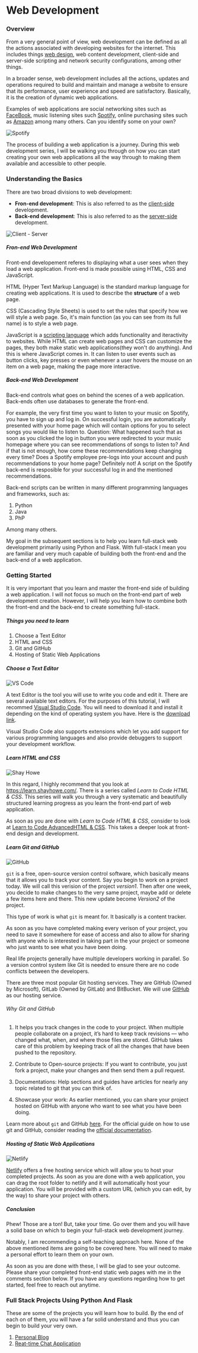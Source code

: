 # Web Development


### Overview
From a very general point of view, web development can be defined as all the actions associated with developing websites for the internet. This includes things [web design](https://en.wikipedia.org/wiki/Web_design), web content development, client-side and server-side scripting and network security configurations, among other things. 

In a broader sense, web development includes all the actions, updates and operations required to build and maintain and manage a website to ensure that its performance, user experience and speed are satisfactory. Basically, it is the creation of dynamic web applications.

Examples of web applications are social networking sites such as [FaceBook](https://www.facebook.com/), music listening sites such [Spotify](https://www.spotify.com/), online purchasing sites such as [Amazon](https://www.amazon.com/) among many others. Can you identify some on your own?

![Spotify](images/spotify.png)

The process of building a web application is a journey. During this web development series, I will be walking you through on how you can start creating your own web applications all the way through to making them available and accessible to other people.

### Understanding the Basics

There are two broad divisions to web development:
* **Fron-end development**: This is also referred to as the [client-side](https://en.wikipedia.org/wiki/Client_(computing)) development.
* **Back-end development**: This is also referred to as the [server-side](https://en.wikipedia.org/wiki/Server_(computing)) development.

![Client - Server](images/clients-servers.png)

##### Fron-end Web Development

Front-end developement referes to displaying what a user sees when they load a web application. Front-end is made possible using HTML, CSS and JavaScript.

HTML (Hyper Text Markup Language) is the standard markup language for creating web applications. It is used to describe the **structure** of a web page.

CSS (Cascading Style Sheets) is used to set the rules that specify how we will style a web page. So, it's main function (as you can see from its full name) is to style a web page.

JavaScript is a [scripting language](https://cs.lmu.edu/~ray/notes/scriptinglangs/) which adds functionality and iteractivity to websites. While HTML can create web pages and CSS can customize the pages, they both make static web applications(they won't do anything). And this is where JavaScript comes in. It can listen to user events such as button clicks, key presses or even whenever a user hovers the mouse on an item on a web page, making the page more interactive.

##### Back-end Web Development

Back-end controls what goes on behind the scenes of a web application. Back-ends often use databases to generate the front-end.

For example, the very first time you want to listen to your music on Spotify, you have to sign up and log in. On successful login, you are automatically presented with your home page which will contain options for you to select songs you would like to listen to. Question: What happened such that as soon as you clicked the log in button you were redirected to your music homepage where you can see recommendations of songs to listen to? And if that is not enough, how come these recommendations keep changing every time? Does a Spotify employee pre-logs into your account and push recommendations to your home page? Definitely not! A script on the Spotify back-end is resposible for your successful log in and the mentioned recommendations.

Back-end scripts can be written in many different programming languages and frameworks, such as:

1. Python
2. Java
3. PhP

Among many others. 

My goal in the subsequent sections is to help you learn full-stack web development primarily using Python and Flask. With full-stack I mean you are familiar and very much capable of building both the front-end and the back-end of a web application.

### Getting Started

It is very important that you learn and master the front-end side of building a web application. I will not focus so much on the front-end part of web development creation. However, I will help you learn how to combine both the front-end and the back-end to create something full-stack.

##### Things you need to learn

1. Choose a Text Editor
2. HTML and CSS
3. Git and GitHub 
4. Hosting of Static Web Applications

##### Choose a Text Editor

![VS Code](images/vs_code.png)

A text Editor is the tool you will use to write you code and edit it. There are several available text editors. For the purposes of this tutorial, I will recommed [Visual Studio Code](https://code.visualstudio.com/). You will need to download it and install it depending on the kind of operating system you have. Here is the [download link](https://code.visualstudio.com/download). 

Visual Studio Code also supports extensions which let you add support for various programming languages and also provide debuggers to support your development workflow.

##### Learn HTML and CSS
![Shay Howe](images/shay_howe.png)

In this regard, I highly recommend that you look at https://learn.shayhowe.com/. There is a series called _Learn to Code HTML & CSS_. This series will walk you through a very systematic and beautifully structured learning progress as you learn the front-end part of web application. 

As soon as you are done with _Learn to Code HTML & CSS_, consider to look at [Learn to Code AdvancedHTML & CSS](https://learn.shayhowe.com/advanced-html-css/). This takes a deeper look at front-end design and development. 

##### Learn Git and GitHub
![GitHub](images/github.png)

`git` is a free, open-source version control software, which basically means that it allows you to track your content. Say you begin to work on a project today. We will call this verision of the project _version1_. Then after one week, you decide to make changes to the very same project, maybe add or delete a few items here and there. This new update become _Version2_ of the project. 

This type of work is what `git` is meant for. It basically is a content tracker.

As soon as you have completed making every verison of your project, you need to save it somewhere for ease of access and also to allow for sharing with anyone who is interested in taking part in the your project or someone who just wants to see what you have been doing. 

Real life projects generally have multiple developers working in parallel. So a version control system like Git is needed to ensure there are no code conflicts between the developers.

There are three most popular Git hosting services. They are GitHub (Owned by Microsoft), GitLab (Owned by GitLab) and BitBucket. We will use [GitHub](https://github.com/) as our hosting service.

###### Why Git and GitHub

1. It helps you track changes in the code to your project. When multiple people collaborate on a project, it’s hard to keep track revisions — who changed what, when, and where those files are stored. GitHub takes care of this problem by keeping track of all the changes that have been pushed to the repository.

2. Contribute to Open-source projects: If you want to contribute, you just fork a project, make your changes and then send them a pull request.

3. Documentations: Help sections and guides have articles for nearly any topic related to git that you can think of.

4. Showcase your work: As earlier mentioned, you can share your project hosted on GitHub with anyone who want to see what you have been doing. 

Learn more about `git` and GitHub [here](https://medium.com/@mvthanoshan9/ubuntu-a-beginners-guide-to-git-github-44a2d2fda0b8). For the official guide on how to use git and GitHub, consider reading the [official documentation](https://docs.github.com/en/free-pro-team@latest/github/getting-started-with-github/quickstart).


##### Hosting of Static Web Applications
![Netlify](images/netlify.png)

[Netlify](https://app.netlify.com/drop) offers a free hosting service which will allow you to host your completed projects. As soon as you are done with a web application, you can drag the root folder to netlify and it will automatically host your application. You will be provided with a custom URL (which you can edit, by the way) to share your project with others.

##### Conclusion

Phew! Those are a ton! But, take your time. Go over them and you will have a solid base on which to begin your full-stack web development journey. 

Notably, I am recommending a self-teaching approach here. None of the above mentioned items are going to be covered here. You will need to make a personal effort to learn them on your own. 

As soon as you are done with these, I will be glad to see your outcome. Please share your completed front-end static web pages with me in the comments section below. If you have any questions regarding how to get started, feel free to reach out anytime.

### Full Stack Projects Using Python And Flask

These are some of the projects you will learn how to build. By the end of each on of them, you will have a far solid understand and thus you can begin to build your very own.

1. [Personal Blog](personal_blog.md)
2. [Reat-time Chat Application](realtime_chat_app.md)